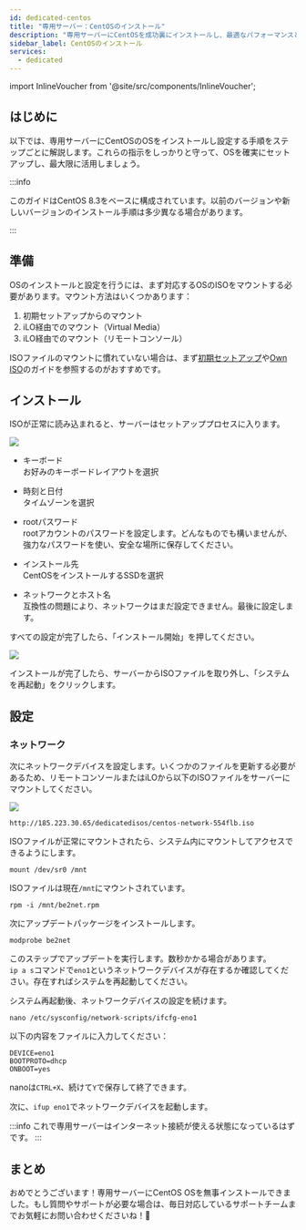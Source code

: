 ```yaml
---
id: dedicated-centos
title: "専用サーバー：CentOSのインストール"
description: "専用サーバーにCentOSを成功裏にインストールし、最適なパフォーマンスとセキュリティを実現する方法をチェック → 今すぐ詳しく見る"
sidebar_label: CentOSのインストール
services:
  - dedicated
---
```


import InlineVoucher from '@site/src/components/InlineVoucher';

## はじめに

以下では、専用サーバーにCentOSのOSをインストールし設定する手順をステップごとに解説します。これらの指示をしっかりと守って、OSを確実にセットアップし、最大限に活用しましょう。

:::info

このガイドはCentOS 8.3をベースに構成されています。以前のバージョンや新しいバージョンのインストール手順は多少異なる場合があります。

:::

<InlineVoucher />

## 準備

OSのインストールと設定を行うには、まず対応するOSのISOをマウントする必要があります。マウント方法はいくつかあります：

1. 初期セットアップからのマウント
2. iLO経由でのマウント（Virtual Media）
3. iLO経由でのマウント（リモートコンソール）

ISOファイルのマウントに慣れていない場合は、まず[初期セットアップ](dedicated-setup.md)や[Own ISO](dedicated-iso.md)のガイドを参照するのがおすすめです。



## インストール

ISOが正常に読み込まれると、サーバーはセットアッププロセスに入ります。

![](https://screensaver01.zap-hosting.com/index.php/s/YFQt6Jmw5wi4QZZ/preview)

* キーボード  
お好みのキーボードレイアウトを選択

* 時刻と日付  
タイムゾーンを選択

* rootパスワード  
rootアカウントのパスワードを設定します。どんなものでも構いませんが、強力なパスワードを使い、安全な場所に保存してください。

* インストール先  
CentOSをインストールするSSDを選択

* ネットワークとホスト名  
互換性の問題により、ネットワークはまだ設定できません。最後に設定します。

すべての設定が完了したら、「インストール開始」を押してください。

![](https://screensaver01.zap-hosting.com/index.php/s/iqF8KzziQix3jyd/preview)

インストールが完了したら、サーバーからISOファイルを取り外し、「システムを再起動」をクリックします。



## 設定

### ネットワーク

次にネットワークデバイスを設定します。いくつかのファイルを更新する必要があるため、リモートコンソールまたはiLOから以下のISOファイルをサーバーにマウントしてください。

![](https://screensaver01.zap-hosting.com/index.php/s/skiKLacFGZnMwr9/preview)

```http://185.223.30.65/dedicatedisos/centos-network-554flb.iso```

ISOファイルが正常にマウントされたら、システム内にマウントしてアクセスできるようにします。

```mount /dev/sr0 /mnt```

ISOファイルは現在`/mnt`にマウントされています。

```rpm -i /mnt/be2net.rpm```

次にアップデートパッケージをインストールします。

```modprobe be2net```

このステップでアップデートを実行します。数秒かかる場合があります。  
`ip a s`コマンドで`eno1`というネットワークデバイスが存在するか確認してください。存在すればシステムを再起動してください。

システム再起動後、ネットワークデバイスの設定を続けます。

```nano /etc/sysconfig/network-scripts/ifcfg-eno1```

以下の内容をファイルに入力してください：

```
DEVICE=eno1
BOOTPROTO=dhcp
ONBOOT=yes
```

nanoは`CTRL+X`、続けて`Y`で保存して終了できます。

次に、`ifup eno1`でネットワークデバイスを起動します。

:::info
これで専用サーバーはインターネット接続が使える状態になっているはずです。
:::





## まとめ

おめでとうございます！専用サーバーにCentOS OSを無事インストールできました。もし質問やサポートが必要な場合は、毎日対応しているサポートチームまでお気軽にお問い合わせくださいね！🙂

<InlineVoucher />